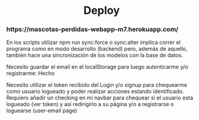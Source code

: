<h1 align="center">Deploy</h1>
<h3><a>https://mascotas-perdidas-webapp-m7.herokuapp.com/</a></h3>

En los scripts utilizar npm run sync:force o sync:alter implica correr el programa como en modo desarrollo (backend) pero, además de aquello, también hace una sincronización de los modelos con la base de datos.

Necesito guardar el email en el localStorage para luego autenticarme y/o registrarme: Hecho

Necesito utilizar el token recibido del Login y/o signup para chequearme como usuario logueado y poder realizar acciones estando identificado.
Requiero añadir un checking en mi navbar para chequear si el usuario esta logueado (ver token) y así redirigirlo a su página y/o a registrarse o loguearse (user-email page)
